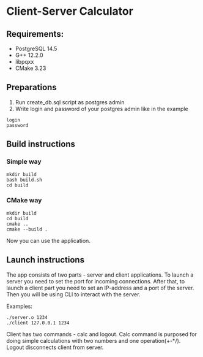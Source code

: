 # Client-Server Calculator
## Requirements:
* PostgreSQL 14.5
* G++ 12.2.0
* libpqxx
* CMake 3.23
## Preparations
1. Run create_db.sql script as postgres admin
2. Write login and password of your postgres admin like in the example
```
login
password
```

## Build instructions
### Simple way
```
mkdir build
bash build.sh
cd build
```
### CMake way
```
mkdir build
cd build
cmake ..
cmake --build .
```
Now you can use the application.
## Launch instructions
The app consists of two parts - server and client applications.
To launch a server you need to set the port for incoming connections. After that, to launch
a client part you need to set an IP-address and a port of the server.
Then you will be using CLI to interact with the server.

Examples:
```
./server.o 1234
./client 127.0.0.1 1234
```
Client has two commands - calc and logout. Calc command is purposed for doing simple calculations with two numbers and one operation(+-*/). Logout disconnects client from server.
